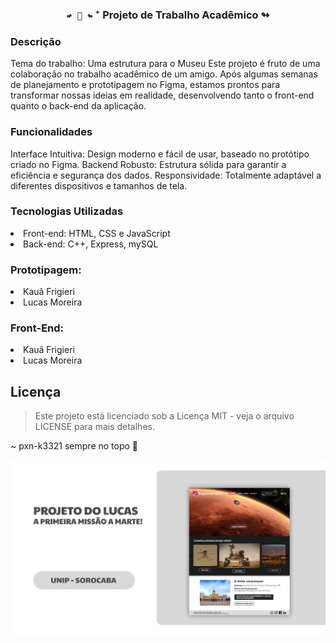 <div align="center"><h3> <code>↫ 📌 ↬</code> ⁺  Projeto de Trabalho Acadêmico ↬</h3>
</div>


<h3>Descrição</h3>
Tema do trabalho: Uma estrutura para o Museu
Este projeto é fruto de uma colaboração no trabalho acadêmico de um amigo. Após algumas semanas de planejamento e prototipagem no Figma, estamos prontos para transformar nossas ideias em realidade, desenvolvendo tanto o front-end quanto o back-end da aplicação.

<h3> Funcionalidades </h3>
Interface Intuitiva: Design moderno e fácil de usar, baseado no protótipo criado no Figma.
Backend Robusto: Estrutura sólida para garantir a eficiência e segurança dos dados.
Responsividade: Totalmente adaptável a diferentes dispositivos e tamanhos de tela.
<h3>Tecnologias Utilizadas</h3>
<li> Front-end: HTML, CSS e JavaScript
<li> Back-end: C++, Express, mySQL

<h3>Prototipagem:</h3>
<li> Kauã Frigieri
<li> Lucas Moreira

<h3>Front-End:</h3>
<li> Kauã Frigieri
<li> Lucas Moreira
  
<h2>Licença</h2>

> Este projeto está licenciado sob a Licença MIT - veja o arquivo LICENSE para mais detalhes.

~ pxn-k3321 sempre no topo 🚀


<img align="right" alt="PXN-ImgPrototipoMuseu" src="/ImgMuseu02.png">
